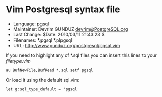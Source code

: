 Vim Postgresql syntax file
===============

* Language:     pgsql
* Maintainer:   Devrim GUNDUZ <devrim@PostgreSQL.org>
* Last Change:  $Date: 2010/03/11 21:43:23 $
* Filenames:    *.pgsql *.plpgsql
* URL:          http://www.gunduz.org/postgresql/pgsql.vim

If you need to highlight any of \*.sql files 
you can insert this lines to your *filetype.vim*

    au BufNewFile,BufRead *.sql setf pgsql

Or load it using the default sql.vim:

    let g:sql_type_default = 'pgsql'
